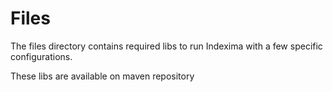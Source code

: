 # Files

The files directory contains required libs to run Indexima with a few specific configurations.

These libs are available on maven repository